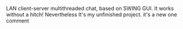 LAN client-server multithreaded chat, based on SWING GUI. 
It works without a hitch! Nevertheless It's my unfinished project.
it's a new one comment
